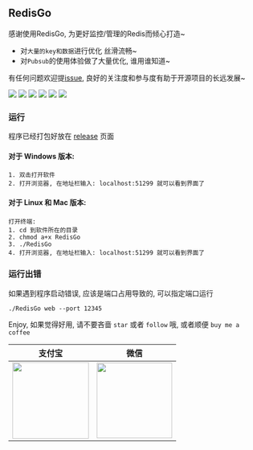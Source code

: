 ## RedisGo

感谢使用RedisGo, 为更好监控/管理的Redis而倾心打造~

- 对`大量的key和数据`进行优化 丝滑流畅~
- 对`Pubsub`的使用体验做了大量优化, 谁用谁知道~

有任何问题欢迎提[issue](https://github.com/liuzhuoling2011/RedisGo/issues), 良好的关注度和参与度有助于开源项目的长远发展~

![](https://gitee.com/liuzhuoling/pic-go/raw/master/RedisGo/RedisGo_Info.png)
![](https://gitee.com/liuzhuoling/pic-go/raw/master/RedisGo/RedisGo_Manage.png)
![](https://gitee.com/liuzhuoling/pic-go/raw/master/RedisGo/RedisGo_Data.png)
![](https://gitee.com/liuzhuoling/pic-go/raw/master/RedisGo/RedisGo_Monitor.png)
![](https://gitee.com/liuzhuoling/pic-go/raw/master/RedisGo/RedisGo_Pubsub.png)
![](https://gitee.com/liuzhuoling/pic-go/raw/master/RedisGo/RedisGo_Terminal.png)

### 运行
程序已经打包好放在 [release](https://github.com/liuzhuoling2011/RedisGo/releases) 页面

#### 对于 Windows 版本:
```
1. 双击打开软件
2. 打开浏览器, 在地址栏输入: localhost:51299 就可以看到界面了
```

#### 对于 Linux 和 Mac 版本:
```
打开终端:
1. cd 到软件所在的目录
2. chmod a+x RedisGo
3. ./RedisGo
4. 打开浏览器, 在地址栏输入: localhost:51299 就可以看到界面了
```

### 运行出错
如果遇到程序启动错误, 应该是端口占用导致的, 可以指定端口运行

```./RedisGo web --port 12345```

Enjoy, 如果觉得好用, 请不要吝啬 ```star``` 或者 ```follow``` 哦, 或者顺便 ```buy me a coffee```

|支付宝|微信|
|:-----:|:-----:|
|<img width="152" src="https://i.loli.net/2018/09/11/5b9762ccc140f.png">|<img width="150" src="https://i.loli.net/2018/09/11/5b9762ad8fcb3.png"/>|
